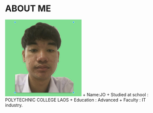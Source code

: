 # ABOUT ME

<img src='/img/jojo.jpg' width='250'>
+ Name:JO
+ Studied at school : POLYTECHNIC COLLEGE LAOS
+ Education : Advanced
+ Faculty : IT industry.